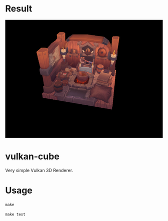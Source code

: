 # Result
![My_Image](img/result.png)

# vulkan-cube
Very simple Vulkan 3D Renderer.

# Usage
`make`


`make test`

